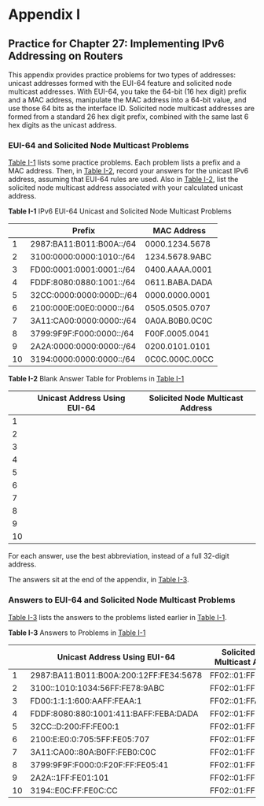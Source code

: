 # Appendix I


## Practice for Chapter 27: Implementing IPv6 Addressing on Routers

This appendix provides practice problems for two types of addresses: unicast addresses formed with the EUI-64 feature and solicited node multicast addresses. With EUI-64, you take the 64-bit (16 hex digit) prefix and a MAC address, manipulate the MAC address into a 64-bit value, and use those 64 bits as the interface ID. Solicited node multicast addresses are formed from a standard 26 hex digit prefix, combined with the same last 6 hex digits as the unicast address.

### EUI-64 and Solicited Node Multicast Problems

[Table I-1](vol1_appi.md#appitab01) lists some practice problems. Each problem lists a prefix and a MAC address. Then, in [Table I-2](vol1_appi.md#appitab02), record your answers for the unicast IPv6 address, assuming that EUI-64 rules are used. Also in [Table I-2](vol1_appi.md#appitab02), list the solicited node multicast address associated with your calculated unicast address.

**Table I-1** IPv6 EUI-64 Unicast and Solicited Node Multicast Problems

|  | Prefix | MAC Address |
| --- | --- | --- |
| 1 | 2987:BA11:B011:B00A::/64 | 0000.1234.5678 |
| 2 | 3100:0000:0000:1010::/64 | 1234.5678.9ABC |
| 3 | FD00:0001:0001:0001::/64 | 0400.AAAA.0001 |
| 4 | FDDF:8080:0880:1001::/64 | 0611.BABA.DADA |
| 5 | 32CC:0000:0000:000D::/64 | 0000.0000.0001 |
| 6 | 2100:000E:00E0:0000::/64 | 0505.0505.0707 |
| 7 | 3A11:CA00:0000:0000::/64 | 0A0A.B0B0.0C0C |
| 8 | 3799:9F9F:F000:0000::/64 | F00F.0005.0041 |
| 9 | 2A2A:0000:0000:0000::/64 | 0200.0101.0101 |
| 10 | 3194:0000:0000:0000::/64 | 0C0C.000C.00CC |




**Table I-2** Blank Answer Table for Problems in [Table I-1](vol1_appi.md#appitab01)

|  | Unicast Address Using EUI-64 | Solicited Node Multicast Address |
| --- | --- | --- |
| 1 |  |  |
| 2 |  |  |
| 3 |  |  |
| 4 |  |  |
| 5 |  |  |
| 6 |  |  |
| 7 |  |  |
| 8 |  |  |
| 9 |  |  |
| 10 |  |  |

For each answer, use the best abbreviation, instead of a full 32-digit address.

The answers sit at the end of the appendix, in [Table I-3](vol1_appi.md#appitab03).

### Answers to EUI-64 and Solicited Node Multicast Problems

[Table I-3](vol1_appi.md#appitab03) lists the answers to the problems listed earlier in [Table I-1](vol1_appi.md#appitab01).

**Table I-3** Answers to Problems in [Table I-1](vol1_appi.md#appitab01)

|  | Unicast Address Using EUI-64 | Solicited Node Multicast Address |
| --- | --- | --- |
| 1 | 2987:BA11:B011:B00A:200:12FF:FE34:5678 | FF02::01:FF34.5678 |
| 2 | 3100::1010:1034:56FF:FE78:9ABC | FF02::01:FF78.9ABC |
| 3 | FD00:1:1:1:600:AAFF:FEAA:1 | FF02::01:FFAA:1 |
| 4 | FDDF:8080:880:1001:411:BAFF:FEBA:DADA | FF02::01:FFBA:DADA |
| 5 | 32CC::D:200:FF:FE00:1 | FF02::01:FF00:1 |
| 6 | 2100:E:E0:0:705:5FF:FE05:707 | FF02::01:FF05:707 |
| 7 | 3A11:CA00::80A:B0FF:FEB0:C0C | FF02::01:FFB0:C0C |
| 8 | 3799:9F9F:F000:0:F20F:FF:FE05:41 | FF02::01:FF05:41 |
| 9 | 2A2A::1FF:FE01:101 | FF02::01:FF01:101 |
| 10 | 3194::E0C:FF:FE0C:CC | FF02::01:FF0C:CC |